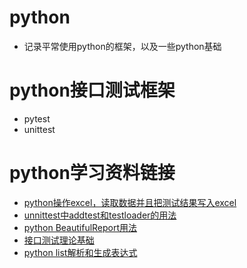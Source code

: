 # python
  - 记录平常使用python的框架，以及一些python基础

# python接口测试框架
  - pytest
  - unittest

# python学习资料链接
  - [python操作excel，读取数据并且把测试结果写入excel](https://testerhome.com/topics/10714)
  - [unnittest中addtest和testloader的用法](https://www.jianshu.com/p/95b19133948c)
  - [python BeautifulReport用法](https://www.twblogs.net/a/5bb043142b7177781a0fe84e/zh-cn)
  - [接口测试理论基础](https://www.jianshu.com/p/9d3f991c901a)
  - [python list解析和生成表达式](https://www.cnblogs.com/moinmoin/archive/2011/03/10/lsit-comprehensions-generators.html)
